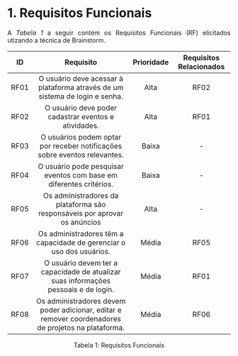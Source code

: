# 1. Requisitos Funcionais

<p align="justify">A <i>Tabela 1</i> a seguir contém os Requisitos Funcionais (RF) elicitados utizando a técnica de Brainstorm.</p>

| ID   |                                 Requisito                                 | Prioridade | Requisitos Relacionados |
| :--: | :-----------------------------------------------------------------------: | :--------: | :---------: |
| RF01 |O usuário deve acessar à plataforma através de um sistema de login e senha. |  Alta      |    RF02     |
| RF02 |O usuário deve poder cadastrar eventos e atividades.                       |  Alta      |    RF01     |
| RF03 |O usuários podem optar por receber notificações sobre eventos relevantes.  |  Baixa     |     -        |
| RF04 |O usuário pode pesquisar eventos  com base em diferentes critérios.        |  Baixa     |       -      |
| RF05 | Os administradores da plataforma são responsáveis por aprovar os anúncios |   Alta     |       -      |              
| RF06 |Os administradores têm a capacidade de gerenciar o uso dos usuários.       |   Média    |     RF05   
| RF07 |O usuário devem ter a capacidade de atualizar suas informações pessoais e de login. |   Média    |     RF01   |
| RF08 | Os administradores devem poder adicionar, editar e remover coordenadores de projetos na plataforma. |   Média    |     RF06   |

<div style="text-align: center">
<p>Tabela 1: Requisitos Funcionais</p>
</div>
